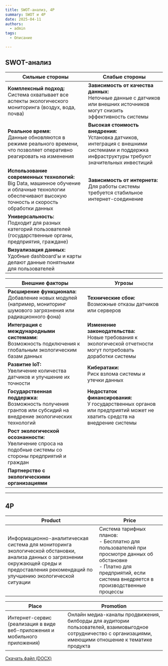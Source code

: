 ```yaml
---
title: SWOT-анализ, 4P
summary: SWOT и 4P
date: 2025-04-11
authors:
  - admin
tags:
  - Описание

---
```


## SWOT-анализ

| Сильные стороны | Слабые стороны |
|----------------|----------------|
| **Комплексный подход:**<br>Система охватывает все аспекты экологического мониторинга (воздух, вода, почва) | **Зависимость от качества данных:**<br>Неточные данные с датчиков или внешних источников могут снизить эффективность системы |
| **Реальное время:**<br>Данные обновляются в режиме реального времени, что позволяет оперативно реагировать на изменения | **Высокая стоимость внедрения:**<br>Установка датчиков, интеграция с внешними системами и поддержка инфраструктуры требуют значительных инвестиций |
| **Использование современных технологий:**<br>Big Data, машинное обучение и облачные технологии обеспечивают высокую точность и скорость обработки данных | **Зависимость от интернета:**<br>Для работы системы требуется стабильное интернет-соединение |
| **Универсальность:**<br>Подходит для разных категорий пользователей (государственные органы, предприятия, граждане) |  |
| **Визуализация данных:**<br>Удобные dashboard'ы и карты делают данные понятными для пользователей |  |

| Внешние факторы | Угрозы |
|----------------|--------|
| **Расширение функционала:**<br>Добавление новых модулей (например, мониторинг шумового загрязнения или радиационного фона) | **Технические сбои:**<br>Возможные отказы датчиков или серверов |
| **Интеграция с международными системами:**<br>Возможность подключения к глобальным экологическим базам данных | **Изменение законодательства:**<br>Новые требования к экологической отчетности могут потребовать доработки системы |
| **Развитие IoT:**<br>Увеличение количества датчиков и улучшение их точности | **Кибератаки:**<br>Риск взлома системы и утечки данных |
| **Государственная поддержка:**<br>Возможность получения грантов или субсидий на внедрение экологических технологий | **Недостаток финансирования:**<br>У государственных органов или предприятий может не хватить средств на внедрение системы |
| **Рост экологической осознанности:**<br>Увеличение спроса на подобные системы со стороны предприятий и граждан |  |
| **Партнерство с экологическими организациями** |  |

---

## 4P

| Product | Price |
|---------|-------|
| Информационно-аналитическая система для мониторинга экологической обстановки, анализа данных о загрязнении окружающей среды и предоставления рекомендаций по улучшению экологической ситуации | Система тарифных планов:<br>- Бесплатно для пользователей при просмотре данных об обстановке<br>- Платно для предприятий, если система внедряется в производственные процессы |

| Place | Promotion |
|-------|-----------|
| Интернет-сервис (реализация в виде веб-приложения и мобильного приложения) | Онлайн медиа-каналы продвижения, билборды для аудитории пользователей, взаимовыгодное сотрудничество с организациями, имеющими отношение к тематике продукта |

<a href="https://github.com/ngalatsan/ngalatsan.github.io/blob/main/files/Галацан_описание_SWOT_4P.docx" class="btn btn-primary" download>
  <i class="fas fa-download mr-2"></i>Скачать файл (DOCX)
</a>